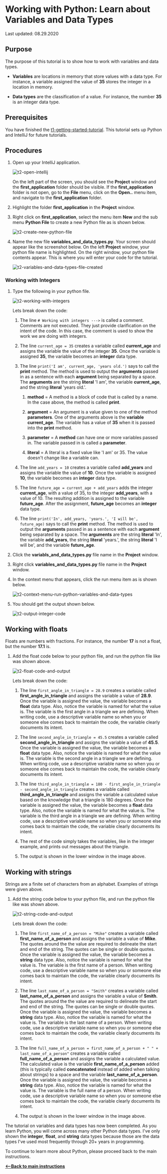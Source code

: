 # Working with Python:  Learn about Variables and Data Types

Last updated: 08.29.2020

## Purpose

The purpose of this tutorial is to show how to work with variables and data types.   

- **Variables** are locations in memory that store values with a data type. For instance, a variable assigned the
  value of **35** stores the integer in a location in memory.

- **Data types** are the classification of a value. For instance, the number **35** is an integer data type.

## Prerequisites

You have finished the [t1-getting-started-tutorial](../t1-getting-started/readme.md).  This tutorial sets up
Python and IntelliJ for future tutorials.

## Procedures

1. Open up your IntelliJ application. 

    ![t2-open-intellij](../images/t2-opening_up_intellij.png)

    On the left part of the screen, you should see the **Project** window and the **first_application**
    folder should be visible. If the **first_application** folder is not open, go to the **File** menu,
    click on the **Open..** menu item, and navigate to the **first_application** folder.

1. Highlight the folder **first_application** in the **Project** window.
1. Right click on **first_application**, select the menu item **New** and the sub menu **Python File** to
create a new Python file as is shown below.

    ![t2-create-new-python-file](../images/t2-first-application-new-python-file-context-menu.png)

1. Name the new file **variables_and_data_types.py**.  Your screen should appear like the screenshot below.
   On the left **Project** window, your python file name is highlighted.  On the right window, your python file
   contents appear.  This is where you will enter your code for the tutorial.

    ![t2-variables-and-data-types-file-created](../images/t2-variables-and-datatypes-python-file-created.png)



### Working with Integers

1. Type the following in your python file.

    ![t2-working-with-integers](../images/working_with_integers.png)

    Lets break down the code:

    1. The line `# Working with integers --->` is called a comment.  Comments are not executed.
       They just provide clarification on the intent of the code.  In this case, the
       comment is used to show the work we are doing with integers.

    1. The line `current_age = 35` creates a variable called **current_age** and assigns the variable the
       value of the integer **35**.  Once the variable is assigned **35**, the variable becomes an
       **integer** data type.

    1. The line `print('I am', current_age, 'years old.')` says to call the **print** method.  The method
       is used to output the **arguments** passed in as a sentence with each **argument** being separated
       by a space.  The **arguments** are the string **literal** 'I am',
       the variable **current_age**, and the string **literal** 'years old.'.

        1. **method** = A method is a block of code that is called by a name.  In the case above, the
           method is called **print**.

        1. **argument** = An argument is a value given to one of the method **parameters**.  One of the arguments
           above is the **variable current_age**.  The variable has a value of **35** when it is passed into
           the **print** method.

        1. **parameter** = A **method** can have one or more variables passed in.  The variable passed in
           is called a **parameter**.

        1. **literal** = A literal is a fixed value like 'I am' or 35.  The value doesn't change like
           a variable can.
        
    1. The line `add_years = 10` creates a variable called **add_years** and assigns the variable the value
       of **10**.  Once the variable is assigned **10**, the variable becomes an **integer** data type.

    1. The line `future_age = current_age + add_years` adds the integer **current_age**, with a value of 35,
       to the integer **add_years**, with a value of 10.  The resulting addition is assigned to the 
       variable **future_age**.  After the assignment, **future_age** becomes an **integer** data type.

    1. The line `print('In', add_years, 'years.', 'I will be', future_age)` says to call the **print** method.
       The method is used to output the **arguments** passed in as a sentence with each **argument** being
       separated by a space.  The **arguments** are the string **literal** 'In', the variable **add_years**,
       the string **literal** 'years.', the string **literal** 'I will be', and the variable **future_age**.

1. Click the **variabls_and_data_types.py** file name in the **Project** window.
1. Right click **variables_and_data_types.py** file name in the **Project** window.
1. In the context menu that appears, click the run menu item as is shown below.

    ![t2-context-menu-run-python-variables-and-data-types](../images/t2-run-python-context-menu-variables-and-datatypes.png)

1. You should get the output shown below.

    ![t2-output-integer-code](../images/t2-output-integer-code.png)


## Working with floats

Floats are numbers with fractions.  For instance, the number **17** is not a float, but the number **17.1** is.

1. Add the float code below to your python file, and run the python file like was shown above.

    ![t2-float-code-and-output](../images/t2-data-type-float.png)

    Lets break down the code:

    1. The line `first_angle_in_triangle = 28.9` creates a variable called **first_angle_in_triangle**
       and assigns the variable a value of **28.9**.  Once the variable is assigned the value, the
       variable becomes a **float** data type.  Also, notice the variable is named for what the value is.
       The variable is the first angle in a triangle we are defining.  When writing code, use a descriptive
       variable name so when you or someone else comes back to maintain the code, the variable clearly documents
       its intent. 
    
    1. The line `second_angle_in_triangle = 45.5` creates a variable called **second_angle_in_triangle**
       and assigns the variable a value of **45.5**.  Once the variable is assigned the value, the
       variable becomes a **float** data type.  Also, notice the variable is named for what the value is.
       The variable is the second angle in a triangle we are defining.  When writing code, use a descriptive
       variable name so when you or someone else comes back to maintain the code, the variable clearly documents
       its intent.

    1. The line `third_angle_in_triangle = 180 - first_angle_in_triangle - second_angle_in_triangle` 
       creates a variable called **third_angle_in_triangle** and assigns the variable a calculated
       value based on the knowledge that a triangle is 180 degrees.  Once the variable is assigned the value, the
       variable becomes a **float** data type.  Also, notice the variable is named for what the value is.
       The variable is the third angle in a triangle we are defining.  When writing code, use a descriptive
       variable name so when you or someone else comes back to maintain the code, the variable clearly documents
       its intent.

    1. The rest of the code simply takes the variables, like in the integer example, and prints out messages
       about the triangle.

    1. The output is shown in the lower window in the image above.

## Working with strings

Strings are a finite set of characters from an alphabet.  Examples of strings were given above.

1. Add the string code below to your python file, and run the python file like was shown above.

    ![t2-string-code-and-output](../images/t2_string_data_type.png)

    Lets break down the code:

    1. The line `first_name_of_a_person = "Mike"` creates a variable called **first_name_of_a_person** 
       and assigns the variable a value of **Mike**.  The quotes around the the value are required 
       to delineate the start and end of the string.  The quotes can be single or double quotes. 
       Once the variable is assigned the value, the variable becomes a **string** data type.  Also, notice
       the variable is named for what the value is.  The variable is the first name of a person.  When
       writing code, use a descriptive variable name so when you or someone else comes back to maintain
       the code, the variable clearly documents its intent.

    1. The line `last_name_of_a_person = "Smith"` creates a variable called **last_name_of_a_person** 
       and assigns the variable a value of **Smith**.  The quotes around the the value are required 
       to delineate the start and end of the string.  The quotes can be single or double quotes. 
       Once the variable is assigned the value, the variable becomes a **string** data type.  Also, notice
       the variable is named for what the value is.  The variable is the last name of a person.  When
       writing code, use a descriptive variable name so when you or someone else comes back to maintain
       the code, the variable clearly documents its intent.

    1. The line `full_name_of_a_person = first_name_of_a_person + " " + last_name_of_a_person"` creates 
       a variable called **full_name_of_a_person** and assigns the variable a calculated value. 
       The calculated value is the variable **first_name_of_a_person** added 
       (this is typically called **concatenated** instead of added when talking about strings) 
       to a space and the variable **last_name_of_a_person**. Once the variable is assigned the value, 
       the variable becomes a **string** data type.  Also, notice the variable is named for what the value is. 
       The variable is the full name of a person.  When writing code, use a descriptive variable name so when you or
       someone else comes back to maintain the code, the variable clearly documents its intent.

    1. The output is shown in the lower window in the image above.


The tutorial on variables and data types has now been completed.  As you learn Python, you will come
across many other Python data types.  I've only shown the **integer**, **float**, and **string** data
types because those are the data types I've used most frequently through 20+ years in programming.

To continue to learn more about Python, please proceed back to the main instructions.


[**<--Back to main instructions**](../readme.md)
